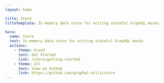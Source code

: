```yaml
---
layout: home

title: Store
titleTemplate: In-memory data store for writing stateful GraphQL mocks

hero:
  name: Store
  text: In-memory data store for writing stateful GraphQL mocks
  actions:
    - theme: brand
      text: Get Started
      link: /store/getting-started
    - theme: alt
      text: View on GitHub
      link: https://github.com/graphql-utils/store
---
```

